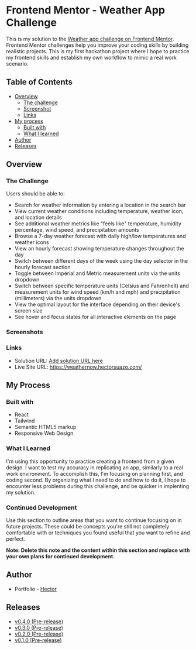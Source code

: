 # Frontend Mentor - Weather App Challenge

This is my solution to the [Weather app challenge on Frontend Mentor](https://www.frontendmentor.io/challenges/weather-app-K1FhddVm49). Frontend Mentor challenges help you improve your coding skills by building realistic projects. This is my first hackathon project where I hope to practice my frontend skills and establish my own workflow to mimic a real work scenario.

## Table of Contents

- [Overview](#overview)
  - [The challenge](#the-challenge)
  - [Screenshot](#screenshot)
  - [Links](#links)
- [My process](#my-process)
  - [Built with](#built-with)
  - [What I learned](#what-i-learned)
- [Author](#author)
- [Releases](#releases)

## Overview

### The Challenge

Users should be able to:

- Search for weather information by entering a location in the search bar
- View current weather conditions including temperature, weather icon, and location details
- See additional weather metrics like "feels like" temperature, humidity percentage, wind speed, and precipitation amounts
- Browse a 7-day weather forecast with daily high/low temperatures and weather icons
- View an hourly forecast showing temperature changes throughout the day
- Switch between different days of the week using the day selector in the hourly forecast section
- Toggle between Imperial and Metric measurement units via the units dropdown
- Switch between specific temperature units (Celsius and Fahrenheit) and measurement units for wind speed (km/h and mph) and precipitation (millimeters) via the units dropdown
- View the optimal layout for the interface depending on their device's screen size
- See hover and focus states for all interactive elements on the page

### Screenshots

### Links

- Solution URL: [Add solution URL here](https://your-solution-url.com)
- Live Site URL: https://weathernow.hectorsuazo.com/

## My Process

### Built with

- React
- Tailwind
- Semantic HTML5 markup
- Responsive Web Design

### What I Learned

I'm using this opportunity to practice creating a frontend from a given design. I want to test my accuracy in replicating an app, similarly to a real work environment. To accomplish this, I'm focusing on planning first, and coding second. By organizing what I need to do and how to do it, I hope to encounter less problems during this challenge, and be quicker in implenting my solution.

### Continued Development

Use this section to outline areas that you want to continue focusing on in future projects. These could be concepts you're still not completely comfortable with or techniques you found useful that you want to refine and perfect.

**Note: Delete this note and the content within this section and replace with your own plans for continued development.**

## Author

- Portfolio - [Hector](https://www.hectorsuazo.com/)

## Releases

- [v0.4.0 (Pre-release)](https://github.com/suzuhe481/weather-app-challenge/releases/tag/v0.4.0)
- [v0.3.0 (Pre-release)](https://github.com/suzuhe481/weather-app-challenge/releases/tag/v0.3.0)
- [v0.2.0 (Pre-release)](https://github.com/suzuhe481/weather-app-challenge/releases/tag/v0.2.0)
- [v0.1.0 (Pre-release)](https://github.com/suzuhe481/weather-app-challenge/releases/tag/v0.1.0)
